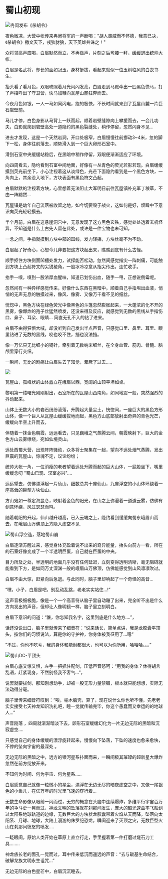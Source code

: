 # 蜀山初现

![冉闵发布《杀胡令》](../.gitbook/assets/123.jpg)

夜色微凉，大营中帐传来冉闵将军的一声断喝："胡人畏威而不怀德，我意已决，《杀胡令》檄文天下，戎狄豺狼，天下英雄共诛之！"

众将领高声应喝，白眉默然而立，不再做声，片刻之后弯腰一拜，缓缓退出统帅大帐。

白眉是名武将，却长的面如冠玉，身材挺拔，看起来就似一位玉树临风的白衣书生。

抬头看了看月色，双眼映照着月光闪闪发亮，白眉走到马厩牵出一匹黑色快马，打了声招呼出了守卫营，快马加鞭向瓦屋山麓狂奔而去。

今夜月色如银，一人一马如同闪电，跑的极快，不长时间就来到了瓦屋山麓一片巨石岩壁前。

马儿才停，白色身影从马背上一跃而起，顺着岩壁缝隙向上攀援而去，一会儿功夫，白影就爬到岩壁高处一道隐约的黑色裂缝处，稍作停留，忽然闪身不见...

进去才发现，这是一个天然岩洞，开口处极窄，白眉慢慢往前挪动3\~4米，忽的脚下一松，身体往前落去，顺势滑入到一个巨大卵形石室中。

滑到石室中央缓缓站稳后，在黑暗中稍作停留，双眼便渐渐适应了环境。

向四周看去，隐约看到石室中间地面，好像有一丛青色的荧光若影若现。白眉缓缓摸到荧光前坐下，小心注视着这从淡绿色，光芒下面隐约看到是一个黑色方块，一角向上，其余没入地下，方块表面有黑色符文凸起。

白眉默默的注视着方块，心里想着无法阻止大军明日前往瓦屋镇补充军丁粮草，不由一阵黯然...

瓦屋镇是幼年自己流落被收留之地，如今切要毁于战火，这如何是好，烦躁中下意识向荧光轻轻摸去。

半个月前，白眉在这悬崖洞穴中，无意发现了这方黑色玄铁，感觉处处透着玄机怪异，不知道是什么上古先人留在此处，或许是一件宝物也未可知。

一念之间，手指就摸到方块中部的凹线，发力轻摇，方块丝毫不为不动。

白眉起了好奇心，心想今儿非要把这方块起出来，瞧瞧到底有什么古怪。

顺手抠住方块侧面凹槽处发力，试探能否松动，忽然间感觉指尖一阵刺痛，可能触到方块上凸起符文的尖锐棱角，一股冰冷凉意从指尖传出，连忙收手。

抬手一嗅，嗅到一股浓厚血腥味，知道已划伤出血，随手一甩，正想说倒霉呢。

忽然间有一种异样感觉传来，好像什么东西在黑暗中，顺着自己手指甩出血液，悄悄的无声无息的触摸过来，像风、像雾、又像万千看不见的细丝。

恍惚中，黑色方块在绿色荧光中像黑色的斗篷忽然膨胀起来，一大蓬浓的化不开的黑雾，像爆炸的孢子丝猛然喷发，还没来得及反应，就感觉到无数的黑线从手指伤口、鼻子、耳朵、眼睛... 简直无孔不入的钻了进来。

白眉不由得狂惧大喊，却没听到自己发出半点声音，只感觉口里、鼻里、耳里、眼里钻进了无数的黑线，咬也咬不住，挡也没法挡。

像一万亿只无比细小的钢针，牵引着无数纳米细丝，在全身血管、筋肉、骨髓、脑颅里穿行交织。

一瞬间，无比的剧痛让白眉失去了知觉，晕厥了过去.....

![](../.gitbook/assets/仙山.jpeg)

瓦屋山，孤峰状的山体矗立在峨眉以西，宽阔的山顶平坦如桌。

黎明第一缕曙光刚刚射出，石室所在的瓦屋山西南角，如同地震一般，突然强烈的抖动起来。

山体上无数大小的岩石纷纷滚落，升腾起大量尘土，恍惚间，一座巨大的黑色方形山体，像一个巨人从瓦屋山缓缓拔地而起，黑色方山底部放射出奇异的青色光芒，缓缓向半空上升而去，

伴随着一抹金色朝霞，远远看去，只见巍峨之气蒸腾云间，朝霞映射下，巨大的金色方山云雾缭绕，宛如仙境灵山。

远处西蜀大营，出现阵阵骚动，众多将士聚集在一起，望向不远处烟气蒸腾，发出巨震的瓦屋山，惊魂不定，议论纷纷；

统帅大帐一角，一位消瘦的老者望着远处升腾而起的巨大山体，一屁股坐下，嘴里缓缓念叨 "蜀山已现、汉室必兴"....

远远望去，仿佛漂浮起一片仙山，细数总共十座仙山，九座浮空的小山体环绕着一座高耸的巨型方块仙山。&#x20;

方山宛如一尊定海昆仑，映射着金色的阳光，在山之上弥漫着一道道云雾，仿佛有剑意环绕，风过瑟瑟而鸣。

随着朝阳的升起，仙山越升越高，已入云端之上，隐约看到缓缓向蜀东峨眉山而去，在峨眉山万佛顶上方隐入虚空不见.

![蜀山浮空造，落地蜀山崩                                    ](../.gitbook/assets/1000.jpeg)

白眉逐渐苏醒过来，感觉身体充盈着说不出来的奇异能量，抬头向前方一看，所在的石室好像变成了一个半透明巨蛋，自己就在巨蛋的中央。

目力所及之处，半透明的地面几乎没有任何延迟，立刻变得透明清晰，毫无阻碍就能看到下方，是如同万丈深渊一般的峨眉山万佛顶，仿佛能感觉到山风凛凛吹过。

白眉不由大惊，赶紧向后急退。与此同时，脑子里却响起了一个奇怪的高音...

“嘿，小子，白眉是吧，别乱动乱跳，老老实实站住...!”

这声音极细极脆，像是一个一个高音符从脑子里自动蹦了出来，完全听不出是什么方向发出的声音，但却让人像明镜一样，脑子里立刻明白。

白眉下意识的问道：“誰，你怎知我名字，这里到底是什么地方....”，&#x20;

话还没说出口，脑子里就传来了细音符：“说来话长，简单点讲，我是龙胶囊平顶头，按你们的习惯说法，算是你的守护神，你身体被我征用了...嗯“

”不过，你也不吃亏，我的身体和能耐都很大，也可以为你所用，哈哈哈。。。”

![ 蜀山DC-平顶头](../.gitbook/assets/1.png)

白眉心底又惊又惧，左手一把抓住配剑，压低声音怒呵：“用我的身体？休得胡言乱语，赶紧现身，不然别怪我不客气...”，

说罢就要拔剑，那知刚想动手，却被一股无形力量禁锢，根本就只能想想，实际无法动得分毫。

脑子里传来细音符叹到：“唉，榆木脑壳，算了，现在说什么你也听不懂，先老老实实接受七天神龙知识洗礼吧，睡一觉就传输完毕，你这个愚蠢而又幸运的的地球人...”

声音刚落 ，四周就渐渐暗淡下去，卵形石室缓缓幻化为一片无边无际的黑暗和沉寂虚空....

只感觉自己的身体缓缓的漂浮旋转起来，慢慢向下坠落，下坠的速度也愈来愈快，不停的坠向宇宙的最深处 。

无边无际的黑暗之中，远方的银河星系扑面而来，一瞬间极其璀璨的超新星大爆炸忽然在前方绽放开来。

不知何为时间、何为宇宙、何为星系.....&#x20;

白眉感觉自己就像一粒微小的星尘，漂浮在无边无尽的暗夜虚空之中，又像一尾银色的小鱼儿，在亿万年的时光里飞速的穿行着...

无数生命影像从眼前一闪而过，无穷的概念在头脑中连续爆炸，多维平行宇宙百万年的争斗史一晃而过，神龙文明的坠落就在刹那间发生，庞大的超光速曲率飞船划过太阳系地球轨道的边缘，无数巨大的方块状龙胶囊带着火焰从天而降，坠落向太阳系、月球、地球，大陆上漫游的侏罗纪恐龙，瞬间迎来了灭顶之灾，无数巨型火山在刹那间愤怒的喷发....&#x20;

一眨眼间，原始人类开始在草原上直立行走，手里握着第一件打磨过燧石刀工具........

神龙族长老的面孔一晃而过，耳中传来低沉而遥远的声音：“去与碳基生命结合，破解龙族文明永生诅咒...”

无边无际的白色星芒中，白眉沉沉睡去。
